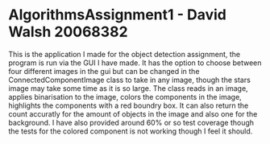 # AlgorithmsAssignment1 - David Walsh 20068382  

This is the application I made for the object detection assignment, the program is run via the GUI I 
have made. It has the option to choose between four different images in the gui but can be changed in 
the ConnectedComponentImage class to take in any image, though the stars image may take some time as 
it is so large. The class reads in an image, applies binarisation to the image, colors the components 
in the image, highlights the components with a red boundry box. It can also return the count accuratly 
for the amount of objects in the image and also one for the background. I have also provided around 60% 
or so test coverage though the tests for the colored component is not working though I feel it should.
